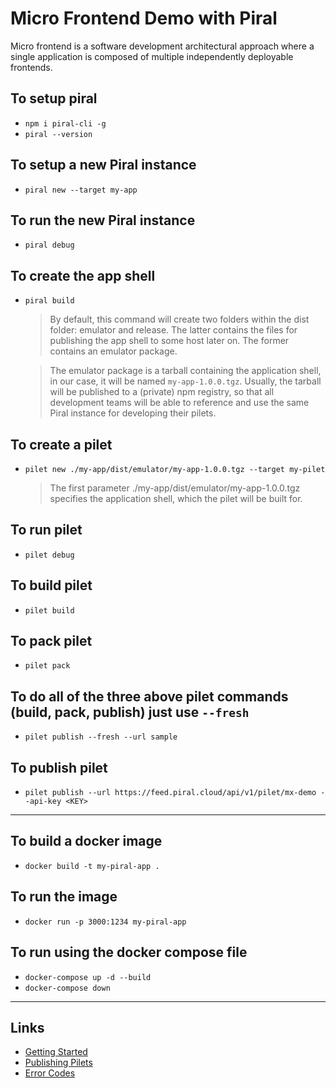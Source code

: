 # Micro Frontend Demo with Piral
Micro frontend is a software development architectural approach where a single application is composed of multiple independently deployable frontends.

## To setup piral
- `npm i piral-cli -g`
- `piral --version`

## To setup a new Piral instance
- `piral new --target my-app`

## To run the new Piral instance
- `piral debug`

## To create the app shell
- `piral build`

  >By default, this command will create two folders within the dist folder: emulator and release. The latter contains the files for publishing the app shell to some host later on. The former contains an emulator package.

  >The emulator package is a tarball containing the application shell, in our case, it will be named `my-app-1.0.0.tgz`. Usually, the tarball will be published to a (private) npm registry, so that all development teams will be able to reference and use the same Piral instance for developing their pilets.

## To create a pilet
- `pilet new ./my-app/dist/emulator/my-app-1.0.0.tgz --target my-pilet`

  >The first parameter ./my-app/dist/emulator/my-app-1.0.0.tgz specifies the application shell, which the pilet will be built for.

## To run pilet
- `pilet debug`

## To build pilet
- `pilet build`

## To pack pilet
- `pilet pack`

## To do all of the three above pilet commands (build, pack, publish) just use `--fresh`
- `pilet publish --fresh --url sample`

## To publish pilet
- `pilet publish --url https://feed.piral.cloud/api/v1/pilet/mx-demo --api-key <KEY>`

---
## To build a docker image
- `docker build -t my-piral-app .`

## To run the image
- `docker run -p 3000:1234 my-piral-app`

## To run using the docker compose file
- `docker-compose up -d --build`
- `docker-compose down`
---
## Links
- [Getting Started](https://docs.piral.io/guidelines/tutorials/02-getting-started)
- [Publishing Pilets](https://docs.piral.io/guidelines/tutorials/03-publishing-pilets)
- [Error Codes](https://docs.piral.io/code/0000)
